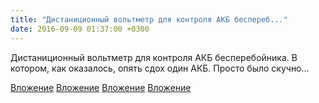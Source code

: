 ```yaml
---
title: "Дистаниционный вольтметр для контроля АКБ беспереб..."
date: 2016-09-09 01:37:00 +0300
---
```


Дистаниционный вольтметр для контроля АКБ бесперебойника. В котором, как оказалось, опять сдох один АКБ. Просто было скучно...


[Вложение](https://vk.com/photo41076938_431758797)
[Вложение](https://vk.com/photo41076938_431758799)
[Вложение](https://vk.com/photo41076938_431758802)
[Вложение](https://vk.com/photo41076938_431758807)
